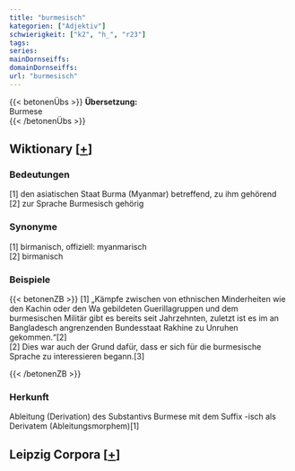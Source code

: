 ```yaml
---
title: "burmesisch"
kategorien: ["Adjektiv"]
schwierigkeit: ["k2", "h_", "r23"]
tags:
series:
mainDornseiffs:
domainDornseiffs:
url: "burmesisch"
---
```


{{< betonenÜbs >}}
**Übersetzung:**  
Burmese  
{{< /betonenÜbs >}}

## Wiktionary [[+](https://de.wiktionary.org/wiki/burmesisch)]

### Bedeutungen
[1] den asiatischen Staat Burma (Myanmar) betreffend, zu ihm gehörend  
[2] zur Sprache Burmesisch gehörig  

### Synonyme
[1] birmanisch, offiziell: myanmarisch  
[2] birmanisch  

### Beispiele
{{< betonenZB >}}
[1] „Kämpfe zwischen von ethnischen Minderheiten wie den Kachin oder den Wa gebildeten Guerillagruppen und dem burmesischen Militär gibt es bereits seit Jahrzehnten, zuletzt ist es im an Bangladesch angrenzenden Bundesstaat Rakhine zu Unruhen gekommen.“[2]  
[2] Dies war auch der Grund dafür, dass er sich für die burmesische Sprache zu interessieren begann.[3]  

{{< /betonenZB >}}
### Herkunft
Ableitung (Derivation) des Substantivs Burmese mit dem Suffix -isch als Derivatem (Ableitungsmorphem)[1]  


## Leipzig Corpora [[+](https://corpora.uni-leipzig.de/en/res?word=burmesisch&corpusId=deu_newscrawl-public_2018)]

